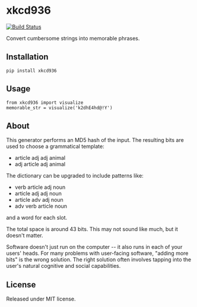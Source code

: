 # xkcd936

[![Build Status](https://travis-ci.org/Rayraegah/xkcd936.svg?branch=master)](https://travis-ci.org/Rayraegah/xkcd936)

Convert cumbersome strings into memorable phrases.

## Installation

```
pip install xkcd936
```

## Usage

```
from xkcd936 import visualize
memorable_str = visualize('k2dhE4hd@!Y')
```

## About

This generator performs an MD5 hash of the input. The resulting bits are used
to choose a grammatical template:

-   article adj adj animal
-   adj article adj animal

The dictionary can be upgraded to include patterns like:

-   verb article adj noun
-   article adj adj noun
-   article adv adj noun
-   adv verb article noun

and a word for each slot.

The total space is around 43 bits. This may not sound like much, but it
doesn't matter.

Software doesn't just run on the computer -- it also runs in each of your
users' heads. For many problems with user-facing software, "adding more bits"
is the wrong solution. The right solution often involves tapping into the
user's natural cognitive and social capabilities.

## License

Released under MIT license.
